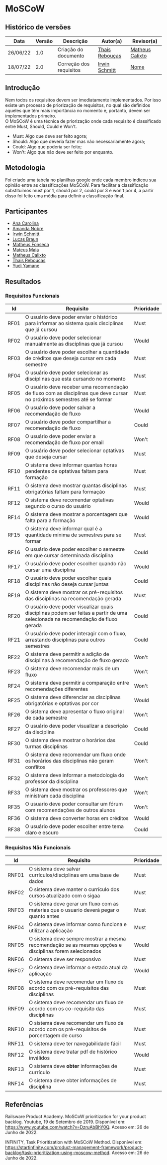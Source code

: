 # MoSCoW

## Histórico de versões

| Data     | Versão | Descrição               | Autor(a)                                         | Revisor(a)                                       |
| -------- | ------ | ----------------------- | ------------------------------------------------ | ------------------------------------------------ |
| 26/06/22 | 1.0    | Criação do documento    | [Thaís Rebouças](https://github.com/Thais-ra)    | [Matheus Calixto](https://github.com/matheuscvp) |
| 18/07/22 | 2.0    | Correção dos requisitos | [Irwin Schmitt](https://github.com/irwinschmitt) | [Nome](https://github.com/)                      |

## Introdução

Nem todos os requisitos devem ser imediatamente implementados. Por isso existe um processo de priorização de requisitos, no qual são definidos aqueles que têm mais importância no momento e, portanto, devem ser implementados primeiro.</br>
O MoSCoW é uma técnica de priorização onde cada requisito é classificado entre Must, Should, Could e Won't.

- Must: Algo que deve ser feito agora;
- Should: Algo que deveria fazer mas não necessariamente agora;
- Could: Algo que poderia ser feito;
- Won't: Algo que não deve ser feito por enquanto.

## Metodologia

Foi criado uma tabela no planilhas google onde cada membro indicou sua opinião entre as classificações MoSCoW. Para facilitar a classificação substituímos must por 1, should por 2, could por 3 e won't por 4, a partir disso foi feito uma média para definir a classificação final.

## Participantes

- [Ana Carolina](https://github.com/AnaCarolinaRodriguesLeite)
- [Amanda Nobre](https://github.com/AmandaNbr)
- [Irwin Schmitt](https://github.com/irwinschmitt)
- [Lucas Braun](https://github.com/lbvx)
- [Matheus Fonseca](https://github.com/gatotabaco)
- [Mateus Maia](https://github.com/mateusmaiamaia)
- [Matheus Calixto](https://github.com/matheuscvp)
- [Thais Rebouças](https://github.com/Thais-ra)
- [Yudi Yamane](https://github.com/yudi-azvd)

## Resultados

### Requisitos Funcionais

| Id   | Requisito                                                                                                                      | Prioridade |
| ---- | ------------------------------------------------------------------------------------------------------------------------------ | ---------- |
| RF01 | O usuário deve poder enviar o histórico para informar ao sistema quais disciplinas que já cursou                               | Must       |
| RF02 | O usuário deve poder selecionar manualmente as disciplinas que já cursou                                                       | Would      |
| RF03 | O usuário deve poder escolher a quantidade de créditos que deseja cursar em cada semestre                                      | Must       |
| RF04 | O usuário deve poder selecionar as disciplinas que esta cursando no momento                                                    | Must       |
| RF05 | O usuário deve receber uma recomendação de fluxo com as disciplinas que deve cursar no próximos semestres até se formar        | Must       |
| RF06 | O usuário deve poder salvar a recomendação de fluxo                                                                            | Would      |
| RF07 | O usuário deve poder compartilhar a recomendação de fluxo                                                                      | Could      |
| RF08 | O usuário deve poder enviar a recomendação de fluxo por email                                                                  | Won't      |
| RF09 | O usuário deve poder selecionar optativas que deseja cursar                                                                    | Must       |
| RF10 | O sistema deve informar quantas horas pendentes de optativas faltam para formação                                              | Must       |
| RF11 | O sistema deve mostrar quantas disciplinas obrigatórias faltam para formação                                                   | Must       |
| RF12 | O sistema deve recomendar optativas segundo o curso do usuário                                                                 | Would      |
| RF14 | O sistema deve mostrar a porcentagem que falta para a formação                                                                 | Would      |
| RF15 | O sistema deve informar qual é a quantidade mínima de semestres para se formar                                                 | Must       |
| RF16 | O usuário deve poder escolher o semestre em que cursar determinada disciplina                                                  | Could      |
| RF17 | O usuário deve poder escolher quando não cursar uma disciplina                                                                 | Would      |
| RF18 | O usuário deve poder escolher quais disciplinas não deseja cursar juntas                                                       | Could      |
| RF19 | O sistema deve mostrar os pré-requisitos das disciplinas na recomendação gerada                                                | Must       |
| RF20 | O usuário deve poder visualizar quais disciplinas podem ser feitas a partir de uma selecionada na recomendação de fluxo gerada | Could      |
| RF21 | O usuário deve poder interagir com o fluxo, arrastando disciplinas para outros semestres                                       | Could      |
| RF22 | O sistema deve permitir a adição de disciplinas à recomendação de fluxo gerado                                                 | Won't      |
| RF23 | O sistema deve recomendar mais de um fluxo                                                                                     | Won't      |
| RF24 | O sistema deve permitir a comparação entre recomendações diferentes                                                            | Won't      |
| RF25 | O sistema deve diferenciar as disciplinas obrigatórias e optativas por cor                                                     | Would      |
| RF26 | O sistema deve apresentar o fluxo original de cada semestre                                                                    | Won't      |
| RF27 | O usuário deve poder visualizar a descrição da disciplina                                                                      | Could      |
| RF30 | O sistema deve mostrar o horários das turmas disciplinas                                                                       | Could      |
| RF31 | O sistema deve recomendar um fluxo onde os horários das disciplinas não geram conflitos                                        | Won't      |
| RF32 | O sistema deve informar a metodologia do professor da disciplina                                                               | Won't      |
| RF33 | O sistema deve mostrar os professores que ministram cada disciplina                                                            | Won't      |
| RF35 | O usuario deve poder consultar um fórum com recomendações de outros alunos                                                     | Won't      |
| RF36 | O sistema deve converter horas em créditos                                                                                     | Would      |
| RF38 | O usuário deve poder escolher entre tema claro e escuro                                                                        | Could      |

### Requisitos Não Funcionais

| Id    | Requisito                                                                                               | Prioridade |
| ----- | ------------------------------------------------------------------------------------------------------- | ---------- |
| RNF01 | O sistema deve salvar currículos/disciplinas em uma base de dados                                       | Must       |
| RNF02 | O sistema deve manter o currículo dos cursos atualizado com o sigaa                                     | Must       |
| RNF03 | O sistema deve gerar um fluxo com as materias que o usuario deverá pegar o quanto antes                 | Must       |
| RNF04 | O sistema deve informar como funciona e utilizar a aplicação                                            | Must       |
| RNF05 | O sistema deve sempre mostrar a mesma recomendação se as mesmas opções e disciplinas forem selecionados | Would      |
| RNF06 | O sistema deve ser responsivo                                                                           | Must       |
| RNF07 | O sistema deve informar o estado atual da aplicação                                                     | Would      |
| RNF08 | O sistema deve recomendar um fluxo de acordo com os pré-requisitos das disciplinas                      | Must       |
| RNF09 | O sistema deve recomendar um fluxo de acordo com os co-requisito das disciplinas                        | Must       |
| RNF10 | O sistema deve recomendar um fluxo de acordo com os pré-requisitos de porcentagem de curso              | Must       |
| RNF11 | O sistema deve ter navegabilidade fácil                                                                 | Must       |
| RNF12 | O sistema deve tratar pdf de histórico inválidos                                                        | Would      |
| RNF13 | O sistema deve **obter** informações de currículo                                                       | Must       |
| RNF14 | O sistema deve obter informações de disciplina                                                          | Must       |

## Referências

Railsware Product Academy. MoSCoW prioritization for your product backlog. Youtube, 19 de Setembro de 2019. Disponível em: https://www.youtube.com/watch?v=DzruAbBhY0Q. Acesso em: 26 de Junho de 2022.

INFINITY, Task Prioritization with MoSCoW Method. Disponível em: https://startinfinity.com/product-management-framework/product-backlog/task-prioritization-using-moscow-method. Acesso em: 26 de Junho de 2022.
